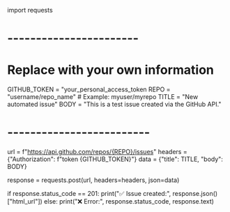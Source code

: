 
import requests

# -----------------------
# Replace with your own information
GITHUB_TOKEN = "your_personal_access_token
REPO = "username/repo_name"  # Example: myuser/myrepo
TITLE = "New automated issue"
BODY = "This is a test issue created via the GitHub API."
# -------------------------

url = f"https://api.github.com/repos/{REPO}/issues"
headers = {"Authorization": f"token {GITHUB_TOKEN}"}
data = {"title": TITLE, "body": BODY}

response = requests.post(url, headers=headers, json=data)

if response.status_code == 201:
    print("✅ Issue created:", response.json()["html_url"])
else:
    print("❌ Error:", response.status_code, response.text)
